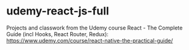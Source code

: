 # udemy-react-js-full
Projects and classwork from the Udemy course React - The Complete Guide (incl Hooks, React Router, Redux): https://www.udemy.com/course/react-native-the-practical-guide/

